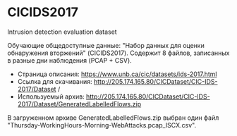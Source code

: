 # CICIDS2017
Intrusion detection evaluation dataset

Обучающие общедоступные данные: "Набор данных для оценки обнаружения вторжений" (CICIDS2017). Содержит 8 файлов, записанных в разные дни наблюдения (PCAP + CSV).

- Страница описания: https://www.unb.ca/cic/datasets/ids-2017.html
- Ссылка для скачивания: http://205.174.165.80/CICDataset/CIC-IDS-2017/Dataset /
- Используемый архив: http://205.174.165.80/CICDataset/CIC-IDS-2017/Dataset/GeneratedLabelledFlows.zip

В загруженном архиве GeneratedLabelledFlows.zip выбран один файл "Thursday-WorkingHours-Morning-WebAttacks.pcap_ISCX.csv".
